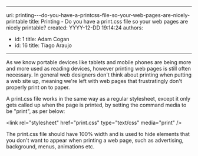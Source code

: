 

---
uri: printing---do-you-have-a-printcss-file-so-your-web-pages-are-nicely-printable
title: Printing - Do you have a print.css file so your web pages are nicely printable?
created: YYYY-12-DD 19:14:24
authors:
  - id: 1
    title: Adam Cogan
  - id: 16
    title: Tiago Araujo
---




<span class='intro'> <p>As we know portable devices like tablets and mobile phones are being more and more used as reading devices, however printing web pages is still often necessary. In general web designers don't think about printing when putting a web site up, meaning we're left with web pages that frustratingly don't properly print on to paper.</p> </span>

<p>​​A print.css file works in the same way as a regular stylesheet, except it only gets called up when the page is printed, by setting the command media to be &quot;print&quot;, as per below&#58;</p> 
<div><p class="ssw15-rteElement-CodeArea">&lt;link rel=&quot;stylesheet&quot; href=&quot;print.css&quot; type=&quot;text/css&quot; media=&quot;print&quot; /&gt;&#160;​</p></div>

The print.css file should have 100% width and is used to hide elements that you don't want to appear when printing a web page, such as advertising, background, menus, animations etc.


